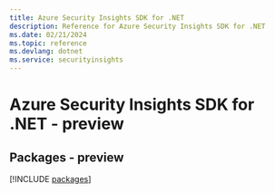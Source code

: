 ```yaml
---
title: Azure Security Insights SDK for .NET
description: Reference for Azure Security Insights SDK for .NET
ms.date: 02/21/2024
ms.topic: reference
ms.devlang: dotnet
ms.service: securityinsights
---
```

# Azure Security Insights SDK for .NET - preview
## Packages - preview
[!INCLUDE [packages](security-insights-index.md)]